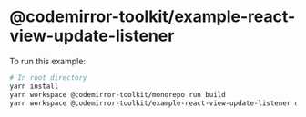 # @codemirror-toolkit/example-react-view-update-listener

To run this example:

```sh
# In root directory
yarn install
yarn workspace @codemirror-toolkit/monorepo run build
yarn workspace @codemirror-toolkit/example-react-view-update-listener dev
```
